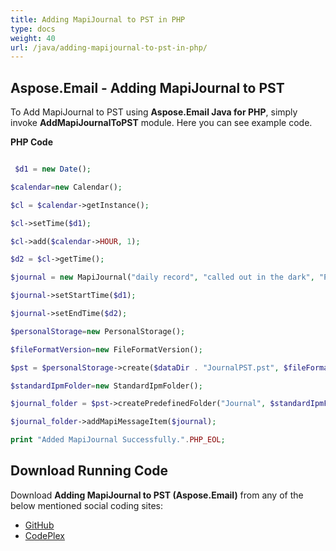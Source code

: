 ```yaml
---
title: Adding MapiJournal to PST in PHP
type: docs
weight: 40
url: /java/adding-mapijournal-to-pst-in-php/
---
```


## **Aspose.Email - Adding MapiJournal to PST**
To Add MapiJournal to PST using **Aspose.Email Java for PHP**, simply invoke **AddMapiJournalToPST** module. Here you can see example code.

**PHP Code**

``` php

 $d1 = new Date();

$calendar=new Calendar();

$cl = $calendar->getInstance();

$cl->setTime($d1);

$cl->add($calendar->HOUR, 1);

$d2 = $cl->getTime();

$journal = new MapiJournal("daily record", "called out in the dark", "Phone call", "Phone call");

$journal->setStartTime($d1);

$journal->setEndTime($d2);

$personalStorage=new PersonalStorage();

$fileFormatVersion=new FileFormatVersion();

$pst = $personalStorage->create($dataDir . "JournalPST.pst", $fileFormatVersion->Unicode);

$standardIpmFolder=new StandardIpmFolder();

$journal_folder = $pst->createPredefinedFolder("Journal", $standardIpmFolder->Journal);

$journal_folder->addMapiMessageItem($journal);

print "Added MapiJournal Successfully.".PHP_EOL;

```
## **Download Running Code**
Download **Adding MapiJournal to PST (Aspose.Email)** from any of the below mentioned social coding sites:

- [GitHub](https://github.com/aspose-email/Aspose.Email-for-Java/blob/master/Plugins/Aspose_Email_Java_for_PHP/src/aspose/email/ProgrammingOutlook/WorkingWithOutlookPersonalStorage/AddMapiJournalToPST.php)
- [CodePlex](https://asposeemailjavaphp.codeplex.com/SourceControl/latest#src/aspose/email/ProgrammingOutlook/WorkingWithOutlookPersonalStorage/AddMapiJournalToPST.php)
